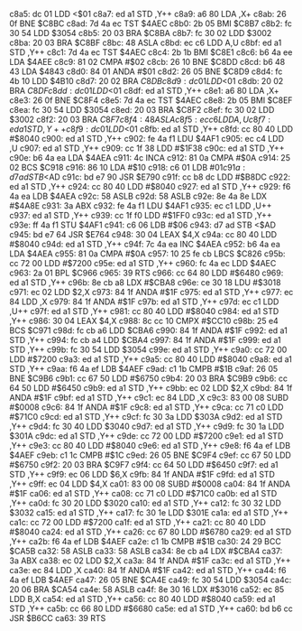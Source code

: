 c8a5: dc 01        LDD    <$01
c8a7: ed a1        STD    ,Y++
c8a9: a6 80        LDA    ,X+
c8ab: 26 0f        BNE    $C8BC
c8ad: 7d 4a ec     TST    $4AEC
c8b0: 2b 05        BMI    $C8B7
c8b2: fc 30 54     LDD    $3054
c8b5: 20 03        BRA    $C8BA
c8b7: fc 30 02     LDD    $3002
c8ba: 20 03        BRA    $C8BF
c8bc: 48           ASLA
c8bd: ec c6        LDD    A,U
c8bf: ed a1        STD    ,Y++
c8c1: 7d 4a ec     TST    $4AEC
c8c4: 2b 1b        BMI    $C8E1
c8c6: b6 4a ee     LDA    $4AEE
c8c9: 81 02        CMPA   #$02
c8cb: 26 10        BNE    $C8DD
c8cd: b6 48 43     LDA    $4843
c8d0: 84 01        ANDA   #$01
c8d2: 26 05        BNE    $C8D9
c8d4: fc 4b 10     LDD    $4B10
c8d7: 20 02        BRA    $C8DB
c8d9: dc 01        LDD    <$01
c8db: 20 02        BRA    $C8DF
c8dd: dc 01        LDD    <$01
c8df: ed a1        STD    ,Y++
c8e1: a6 80        LDA    ,X+
c8e3: 26 0f        BNE    $C8F4
c8e5: 7d 4a ec     TST    $4AEC
c8e8: 2b 05        BMI    $C8EF
c8ea: fc 30 54     LDD    $3054
c8ed: 20 03        BRA    $C8F2
c8ef: fc 30 02     LDD    $3002
c8f2: 20 03        BRA    $C8F7
c8f4: 48           ASLA
c8f5: ec c6        LDD    A,U
c8f7: ed a1        STD    ,Y++
c8f9: dc 01        LDD    <$01
c8fb: ed a1        STD    ,Y++
c8fd: cc 80 40     LDD    #$8040
c900: ed a1        STD    ,Y++
c902: fe 4a f1     LDU    $4AF1
c905: ec c4        LDD    ,U
c907: ed a1        STD    ,Y++
c909: cc 1f 38     LDD    #$1F38
c90c: ed a1        STD    ,Y++
c90e: b6 4a ea     LDA    $4AEA
c911: 4c           INCA
c912: 81 0a        CMPA   #$0A
c914: 25 02        BCS    $C918
c916: 86 10        LDA    #$10
c918: c6 01        LDB    #$01
c91a: d7 ad        STB    <$AD
c91c: bd e7 90     JSR    $E790
c91f: cc b8 dc     LDD    #$B8DC
c922: ed a1        STD    ,Y++
c924: cc 80 40     LDD    #$8040
c927: ed a1        STD    ,Y++
c929: f6 4a ea     LDB    $4AEA
c92c: 58           ASLB
c92d: 58           ASLB
c92e: 8e 4a 8e     LDX    #$4A8E
c931: 3a           ABX
c932: fe 4a f1     LDU    $4AF1
c935: ec c1        LDD    ,U++
c937: ed a1        STD    ,Y++
c939: cc 1f f0     LDD    #$1FF0
c93c: ed a1        STD    ,Y++
c93e: ff 4a f1     STU    $4AF1
c941: c6 06        LDB    #$06
c943: d7 ad        STB    <$AD
c945: bd e7 64     JSR    $E764
c948: 30 04        LEAX   $4,X
c94a: cc 80 40     LDD    #$8040
c94d: ed a1        STD    ,Y++
c94f: 7c 4a ea     INC    $4AEA
c952: b6 4a ea     LDA    $4AEA
c955: 81 0a        CMPA   #$0A
c957: 10 25 fe cb  LBCS   $C826
c95b: cc 72 00     LDD    #$7200
c95e: ed a1        STD    ,Y++
c960: fc 4a ec     LDD    $4AEC
c963: 2a 01        BPL    $C966
c965: 39           RTS
c966: cc 64 80     LDD    #$6480
c969: ed a1        STD    ,Y++
c96b: 8e cb a8     LDX    #$CBA8
c96e: ce 30 18     LDU    #$3018
c971: ec 02        LDD    $2,X
c973: 84 1f        ANDA   #$1F
c975: ed a1        STD    ,Y++
c977: ec 84        LDD    ,X
c979: 84 1f        ANDA   #$1F
c97b: ed a1        STD    ,Y++
c97d: ec c1        LDD    ,U++
c97f: ed a1        STD    ,Y++
c981: cc 80 40     LDD    #$8040
c984: ed a1        STD    ,Y++
c986: 30 04        LEAX   $4,X
c988: 8c cc 10     CMPX   #$CC10
c98b: 25 e4        BCS    $C971
c98d: fc cb a6     LDD    $CBA6
c990: 84 1f        ANDA   #$1F
c992: ed a1        STD    ,Y++
c994: fc cb a4     LDD    $CBA4
c997: 84 1f        ANDA   #$1F
c999: ed a1        STD    ,Y++
c99b: fc 30 54     LDD    $3054
c99e: ed a1        STD    ,Y++
c9a0: cc 72 00     LDD    #$7200
c9a3: ed a1        STD    ,Y++
c9a5: cc 80 40     LDD    #$8040
c9a8: ed a1        STD    ,Y++
c9aa: f6 4a ef     LDB    $4AEF
c9ad: c1 1b        CMPB   #$1B
c9af: 26 05        BNE    $C9B6
c9b1: cc 67 50     LDD    #$6750
c9b4: 20 03        BRA    $C9B9
c9b6: cc 64 50     LDD    #$6450
c9b9: ed a1        STD    ,Y++
c9bb: ec 02        LDD    $2,X
c9bd: 84 1f        ANDA   #$1F
c9bf: ed a1        STD    ,Y++
c9c1: ec 84        LDD    ,X
c9c3: 83 00 08     SUBD   #$0008
c9c6: 84 1f        ANDA   #$1F
c9c8: ed a1        STD    ,Y++
c9ca: cc 71 c0     LDD    #$71C0
c9cd: ed a1        STD    ,Y++
c9cf: fc 30 3a     LDD    $303A
c9d2: ed a1        STD    ,Y++
c9d4: fc 30 40     LDD    $3040
c9d7: ed a1        STD    ,Y++
c9d9: fc 30 1a     LDD    $301A
c9dc: ed a1        STD    ,Y++
c9de: cc 72 00     LDD    #$7200
c9e1: ed a1        STD    ,Y++
c9e3: cc 80 40     LDD    #$8040
c9e6: ed a1        STD    ,Y++
c9e8: f6 4a ef     LDB    $4AEF
c9eb: c1 1c        CMPB   #$1C
c9ed: 26 05        BNE    $C9F4
c9ef: cc 67 50     LDD    #$6750
c9f2: 20 03        BRA    $C9F7
c9f4: cc 64 50     LDD    #$6450
c9f7: ed a1        STD    ,Y++
c9f9: ec 06        LDD    $6,X
c9fb: 84 1f        ANDA   #$1F
c9fd: ed a1        STD    ,Y++
c9ff: ec 04        LDD    $4,X
ca01: 83 00 08     SUBD   #$0008
ca04: 84 1f        ANDA   #$1F
ca06: ed a1        STD    ,Y++
ca08: cc 71 c0     LDD    #$71C0
ca0b: ed a1        STD    ,Y++
ca0d: fc 30 20     LDD    $3020
ca10: ed a1        STD    ,Y++
ca12: fc 30 32     LDD    $3032
ca15: ed a1        STD    ,Y++
ca17: fc 30 1e     LDD    $301E
ca1a: ed a1        STD    ,Y++
ca1c: cc 72 00     LDD    #$7200
ca1f: ed a1        STD    ,Y++
ca21: cc 80 40     LDD    #$8040
ca24: ed a1        STD    ,Y++
ca26: cc 67 80     LDD    #$6780
ca29: ed a1        STD    ,Y++
ca2b: f6 4a ef     LDB    $4AEF
ca2e: c1 1b        CMPB   #$1B
ca30: 24 29        BCC    $CA5B
ca32: 58           ASLB
ca33: 58           ASLB
ca34: 8e cb a4     LDX    #$CBA4
ca37: 3a           ABX
ca38: ec 02        LDD    $2,X
ca3a: 84 1f        ANDA   #$1F
ca3c: ed a1        STD    ,Y++
ca3e: ec 84        LDD    ,X
ca40: 84 1f        ANDA   #$1F
ca42: ed a1        STD    ,Y++
ca44: f6 4a ef     LDB    $4AEF
ca47: 26 05        BNE    $CA4E
ca49: fc 30 54     LDD    $3054
ca4c: 20 06        BRA    $CA54
ca4e: 58           ASLB
ca4f: 8e 30 16     LDX    #$3016
ca52: ec 85        LDD    B,X
ca54: ed a1        STD    ,Y++
ca56: cc 80 40     LDD    #$8040
ca59: ed a1        STD    ,Y++
ca5b: cc 66 80     LDD    #$6680
ca5e: ed a1        STD    ,Y++
ca60: bd b6 cc     JSR    $B6CC
ca63: 39           RTS
